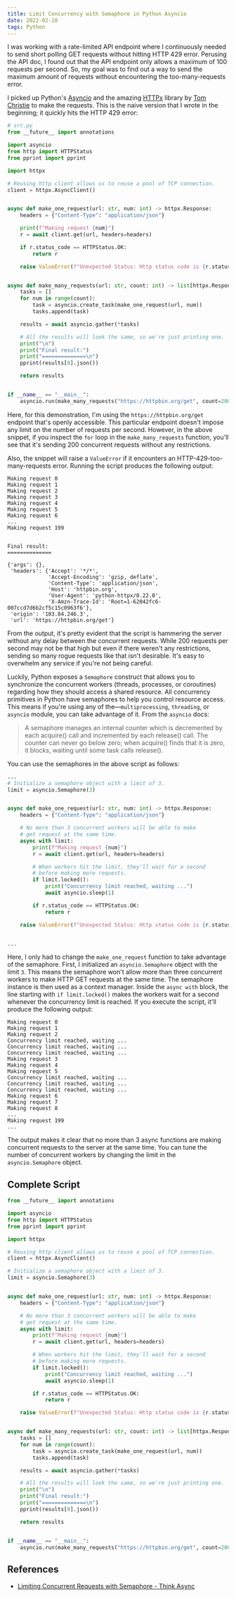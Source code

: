 ```yaml
---
title: Limit Concurrency with Semaphore in Python Asyncio
date: 2022-02-10
tags: Python
---
```


I was working with a rate-limited API endpoint where I continuously needed to send short polling GET requests without hitting HTTP 429 error. Perusing the API doc, I found out that the API endpoint only allows a maximum of 100 requests per second. So, my goal was to find out a way to send the maximum amount of requests without encountering the too-many-requests error.

I picked up Python's [Asyncio](https://docs.python.org/3/library/asyncio.html) and the amazing [HTTPx](https://www.python-httpx.org/) library by [Tom Christie](https://twitter.com/starletdreaming) to make the requests. This is the naive version that I wrote in the beginning; it quickly hits the HTTP 429 error:


```python
# src.py
from __future__ import annotations

import asyncio
from http import HTTPStatus
from pprint import pprint

import httpx

# Reusing http client allows us to reuse a pool of TCP connection.
client = httpx.AsyncClient()


async def make_one_request(url: str, num: int) -> httpx.Response:
    headers = {"Content-Type": "application/json"}

    print(f"Making request {num}")
    r = await client.get(url, headers=headers)

    if r.status_code == HTTPStatus.OK:
        return r

    raise ValueError(f"Unexpected Status: Http status code is {r.status_code}.")


async def make_many_requests(url: str, count: int) -> list[httpx.Response]:
    tasks = []
    for num in range(count):
        task = asyncio.create_task(make_one_request(url, num))
        tasks.append(task)

    results = await asyncio.gather(*tasks)

    # All the results will look the same, so we're just printing one.
    print("\n")
    print("Final result:")
    print("==============\n")
    pprint(results[0].json())

    return results


if __name__ == "__main__":
    asyncio.run(make_many_requests("https://httpbin.org/get", count=200))
```

Here, for this demonstration, I'm using the `https://httpbin.org/get` endpoint that's openly accessible. This particular endpoint doesn't impose any limit on the number of requests per second. However, in the above snippet, if you inspect the `for` loop in the `make_many_requests` function, you'll see that it's sending 200 concurrent requests without any restrictions.

Also, the snippet will raise a `ValueError` if it encounters an HTTP-429-too-many-requests error. Running the script produces the following output:

```
Making request 0
Making request 1
Making request 2
Making request 3
Making request 4
Making request 5
Making request 6
...
Making request 199


Final result:
==============

{'args': {},
 'headers': {'Accept': '*/*',
             'Accept-Encoding': 'gzip, deflate',
             'Content-Type': 'application/json',
             'Host': 'httpbin.org',
             'User-Agent': 'python-httpx/0.22.0',
             'X-Amzn-Trace-Id': 'Root=1-62042fc6-007ccd7d6b2cf5c15c0963f6'},
 'origin': '103.84.246.3',
 'url': 'https://httpbin.org/get'}

```

From the output, it's pretty evident that the script is hammering the server without any delay between the concurrent requests. While 200 requests per second may not be that high but even if there weren't any restrictions, sending so many rogue requests like that isn't desirable. It's easy to overwhelm any service if you're not being careful.

Luckily, Python exposes a `Semaphore` construct that allows you to synchronize the concurrent workers (threads, processes, or coroutines) regarding how they should access a shared resource. All concurrency primitives in Python have semaphores to help you control resource access. This means if you're using any of the—`multiprocessing`, `threading`, or `asyncio` module, you can take advantage of it. From the `asyncio` docs:

> A semaphore manages an internal counter which is decremented by each acquire() call and incremented by each release() call. The counter can never go below zero; when acquire() finds that it is zero, it blocks, waiting until some task calls release().


You can use the semaphores in the above script as follows:

```python
...
# Initialize a semaphore object with a limit of 3.
limit = asyncio.Semaphore(3)


async def make_one_request(url: str, num: int) -> httpx.Response:
    headers = {"Content-Type": "application/json"}

    # No more than 3 concurrent workers will be able to make
    # get request at the same time.
    async with limit:
        print(f"Making request {num}")
        r = await client.get(url, headers=headers)

        # When workers hit the limit, they'll wait for a second
        # before making more requests.
        if limit.locked():
            print("Concurrency limit reached, waiting ...")
            await asyncio.sleep(1)

        if r.status_code == HTTPStatus.OK:
            return r

    raise ValueError(f"Unexpected Status: Http status code is {r.status_code}.")


...
```

Here, I only had to change the `make_one_request` function to take advantage of the semaphore. First, I initialized an `asyncio.Semaphore` object with the limit `3`. This means the semaphore won't allow more than three concurrent workers to make HTTP GET requests at the same time. The semaphore instance is then used as a context manager. Inside the `async with` block, the line starting with `if limit.locked()` makes the workers wait for a second whenever the concurrency limit is reached. If you execute the script, it'll produce the following output:


```
Making request 0
Making request 1
Making request 2
Concurrency limit reached, waiting ...
Concurrency limit reached, waiting ...
Concurrency limit reached, waiting ...
Making request 3
Making request 4
Making request 5
Concurrency limit reached, waiting ...
Concurrency limit reached, waiting ...
Concurrency limit reached, waiting ...
Making request 6
Making request 7
Making request 8
...
Making request 199
...
```

The output makes it clear that no more than 3 async functions are making concurrent requests to the server at the same time. You can tune the number of concurrent workers by changing the limit in the `asyncio.Semaphore` object.


## Complete Script

```python
from __future__ import annotations

import asyncio
from http import HTTPStatus
from pprint import pprint

import httpx

# Reusing http client allows us to reuse a pool of TCP connection.
client = httpx.AsyncClient()

# Initialize a semaphore object with a limit of 3.
limit = asyncio.Semaphore(3)


async def make_one_request(url: str, num: int) -> httpx.Response:
    headers = {"Content-Type": "application/json"}

    # No more than 3 concurrent workers will be able to make
    # get request at the same time.
    async with limit:
        print(f"Making request {num}")
        r = await client.get(url, headers=headers)

        # When workers hit the limit, they'll wait for a second
        # before making more requests.
        if limit.locked():
            print("Concurrency limit reached, waiting ...")
            await asyncio.sleep(1)

        if r.status_code == HTTPStatus.OK:
            return r

    raise ValueError(f"Unexpected Status: Http status code is {r.status_code}.")


async def make_many_requests(url: str, count: int) -> list[httpx.Response]:
    tasks = []
    for num in range(count):
        task = asyncio.create_task(make_one_request(url, num))
        tasks.append(task)

    results = await asyncio.gather(*tasks)

    # All the results will look the same, so we're just printing one.
    print("\n")
    print("Final result:")
    print("==============\n")
    pprint(results[0].json())

    return results


if __name__ == "__main__":
    asyncio.run(make_many_requests("https://httpbin.org/get", count=200))
```

## References

* [Limiting Concurrent Requests with Semaphore - Think Async](https://github.com/rednafi/think-async/blob/master/patterns/limit_concurrent_request.py)
